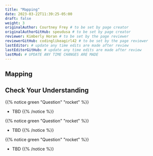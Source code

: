 ```yaml
---
title: "Mapping"
date: 2023-03-22T11:39:25-05:00
draft: false
weight: 3
originalAuthor: Courtney Frey # to be set by page creator
originalAuthorGitHub: speudusa # to be set by page creator
reviewer: Kimberly Horan # to be set by the page reviewer
reviewerGitHub: codinglikeagirl42 # to be set by the page reviewer
lastEditor: # update any time edits are made after review
lastEditorGitHub: # update any time edits are made after review
lastMod: # UPDATE ANY TIME CHANGES ARE MADE
---
```


## Mapping

## Check Your Understanding

{{% notice green  "Question" "rocket" %}} 
- TBD
{{% /notice %}}

{{% notice green  "Question" "rocket" %}} 
- TBD
{{% /notice %}}

{{% notice green  "Question" "rocket" %}} 
- TBD
{{% /notice %}}